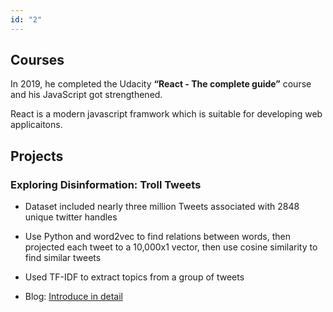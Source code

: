 ```yaml
---
id: "2"
---
```


## Courses

In 2019, he completed the Udacity **“React - The complete guide”** course and his JavaScript got strengthened.

React is a modern javascript framwork which is suitable for developing web applicaitons.

## Projects

### Exploring Disinformation: Troll Tweets

- Dataset included nearly three million Tweets associated with 2848 unique twitter handles

- Use Python and word2vec to find relations between words, then projected each tweet to a 10,000x1 vector, then use cosine similarity to find similar tweets

- Used TF-IDF to extract topics from a group of tweets

- Blog: [Introduce in detail](https://zjusticy.github.io/blog/short-texts-clustering)
